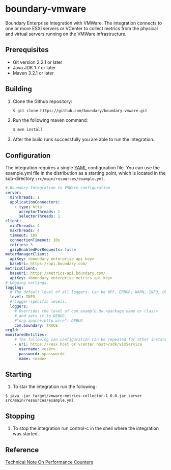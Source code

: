 boundary-vmware
===============

Boundary Enterprise Integration with VMWare. The integration connects to one or more
ESXi servers or VCenter to collect metrics from the physical and virtual servers running on the VMWare infrastructure.

Prerequisites
----------
- Git version 2.2.1 or later
- Java JDK 1.7 or later
- Maven 3.2.1 or later

Building
--------
1. Clone the Github repository:
    ```bash
    $ git clone https://github.com/boundary/boundary-vmware.git
     ```
     
2. Run the following maven command:
     ```bash
    $ mvn install
     ```
     
3. After the build runs successfully you are able to run the integration.

Configuration
-------------
The integration requires a single [YAML](http://en.wikipedia.org/wiki/YAML) configuration file. You can use the example.yml file in the distribution as a starting point, which is located in the sub-directory `src/main/resources/example.yml`.

```yaml
# Boundary Integration to VMWare configuration
server:
  minThreads: 1
  applicationConnectors:
    - type: http
      acceptorThreads: 1
      selectorThreads: 1
client:
  minThreads: 4
  maxThreads: 4
  timeout: 10s
  connectionTimeout: 10s
  retries: 3
  gzipEnabledForRequests: false
meterManagerClient:
  apiKey: <boundary enterprise api key>
  baseUri: https://api.boundary.com/
metricsClient:
  baseUri: https://metrics-api.boundary.com/
  apiKey: <boundary enterprise metrics api key>
# Logging settings.
logging:
  # The default level of all loggers. Can be OFF, ERROR, WARN, INFO, DEBUG, TRACE, or ALL.
  level: INFO
  # Logger-specific levels.
  loggers:
    # Overrides the level of com.example.dw.<package name or class> 
    # and sets it to DEBUG.
    #"org.apache.http.wire": DEBUG
    com.boundary: TRACE
orgId:
monitoredEntities:
    # The following can configuration can be repeated for other instances
    - uri: https://<esx host or vcenter host>/sdk/vimService
      username: <user>
      password: <password>
      name: <name>
```

Starting
--------

1. To star the integration run the following:
```
$ java -jar target/vmware-metrics-collector-1.0.0.jar server src/main/resources/example.yml
```

Stopping
--------

1. To stop the integration run control-c in the shell where the integration was started.


Reference
---------
[Technical Note On Performance Counters](http://www.vmware.com/files/pdf/technote_PerformanceCounters.pdf)

